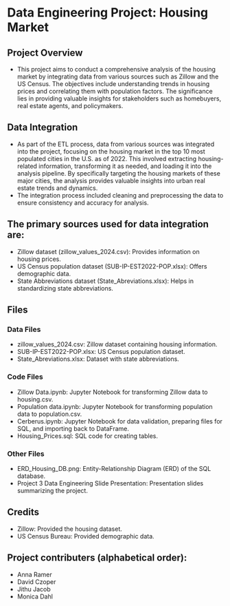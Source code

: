 # Data Engineering Project: Housing Market

## Project Overview
- This project aims to conduct a comprehensive analysis of the housing market by integrating data from various sources such as Zillow and the US Census. The objectives include understanding trends in housing prices and correlating them with population factors. The significance lies in providing valuable insights for stakeholders such as homebuyers, real estate agents, and policymakers.

## Data Integration
- As part of the ETL process, data from various sources was integrated into the project, focusing on the housing market in the top 10 most populated cities in the U.S. as of 2022. This involved extracting housing-related information, transforming it as needed, and loading it into the analysis pipeline. By specifically targeting the housing markets of these major cities, the analysis provides valuable insights into urban real estate trends and dynamics.
- The integration process included cleaning and preprocessing the data to ensure consistency and accuracy for analysis.

## The primary sources used for data integration are:
- Zillow dataset (zillow_values_2024.csv): Provides information on housing prices.
- US Census population dataset (SUB-IP-EST2022-POP.xlsx): Offers demographic data.
- State Abbreviations dataset (State_Abreviations.xlsx): Helps in standardizing state abbreviations.

## Files
### Data Files
- zillow_values_2024.csv: Zillow dataset containing housing information.
- SUB-IP-EST2022-POP.xlsx: US Census population dataset.
- State_Abreviations.xlsx: Dataset with state abbreviations.  
### Code Files
- Zillow Data.ipynb: Jupyter Notebook for transforming Zillow data to housing.csv.
- Population data.ipynb: Jupyter Notebook for transforming population data to population.csv.
- Cerberus.ipynb: Jupyter Notebook for data validation, preparing files for SQL, and importing back to DataFrame.
- Housing_Prices.sql: SQL code for creating tables.
### Other Files
- ERD_Housing_DB.png: Entity-Relationship Diagram (ERD) of the SQL database.
- Project 3 Data Engineering Slide Presentation: Presentation slides summarizing the project.

## Credits
- Zillow: Provided the housing dataset.
- US Census Bureau: Provided demographic data.

## Project contributers (alphabetical order): 
- Anna Ramer
- David Czoper
- Jithu Jacob
- Monica Dahl
